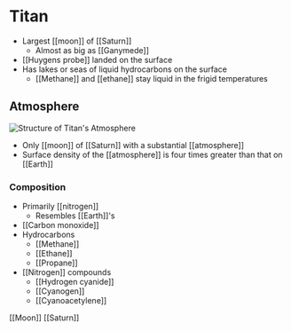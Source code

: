 # Titan

- Largest [[moon]] of [[Saturn]]
  - Almost as big as [[Ganymede]]
- [[Huygens probe]] landed on the surface
- Has lakes or seas of liquid hydrocarbons on the surface
  - [[Methane]] and [[ethane]] stay liquid in the frigid temperatures

## Atmosphere

![Structure of Titan's Atmosphere](/assets/second-brain/2020-11-30-12-22-00.png)

- Only [[moon]] of [[Saturn]] with a substantial [[atmosphere]]
- Surface density of the [[atmosphere]] is four times greater than that on [[Earth]]

### Composition

- Primarily [[nitrogen]]
  - Resembles [[Earth]]'s
- [[Carbon monoxide]]
- Hydrocarbons
  - [[Methane]]
  - [[Ethane]]
  - [[Propane]]
- [[Nitrogen]] compounds
  - [[Hydrogen cyanide]]
  - [[Cyanogen]]
  - [[Cyanoacetylene]]

[[Moon]] [[Saturn]]

